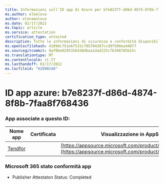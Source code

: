 ```yaml
---
title: Informazioni sull'ID app di Azure per b7e8237f-d86d-4874-8f8b-7faa8f768436
ms.author: elmalova
author: elenamalova
ms.date: 02/17/2022
ms.topic: article
ms.service: attestation
certification_type: attested
description: Tutte le informazioni di sicurezza e conformità disponibili per b7e8237f-d86d-4874-8f8b-7faa8f768436.
ms.openlocfilehash: 4109dc751e6f533c705704397ccd9f580ead48f7
ms.sourcegitcommit: 8af0be0295356438dbaa1dad225cfb390785b15c
ms.translationtype: MT
ms.contentlocale: it-IT
ms.lasthandoff: 02/17/2022
ms.locfileid: "62890240"
---
```

# <a name="azure-app-id-b7e8237f-d86d-4874-8f8b-7faa8f768436"></a>ID app azure: b7e8237f-d86d-4874-8f8b-7faa8f768436


### <a name="apps-associated-with-this-id"></a>App associate a questo ID:
| **Nome app** | **Certificata** | **Visualizzazione in AppSource** |
|--------------|---------------|-----------------------|
| [Tendfor](https://docs.microsoft.com/microsoft-365-app-certification/forward/WA200002996) |  | [https://appsource.microsoft.com/product/office/WA200002996](https://appsource.microsoft.com/product/office/WA200002996) |

### <a name="microsoft-365-app-compliance-status"></a>Microsoft 365 stato conformità app
- Publisher Attestaton Status: Completed

